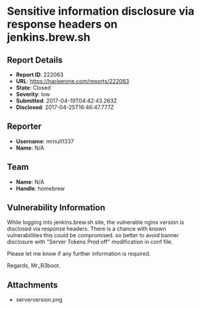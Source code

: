 # Sensitive information disclosure via response headers on jenkins.brew.sh

## Report Details
- **Report ID**: 222063
- **URL**: https://hackerone.com/reports/222063
- **State**: Closed
- **Severity**: low
- **Submitted**: 2017-04-19T04:42:43.263Z
- **Disclosed**: 2017-04-25T16:46:47.777Z

## Reporter
- **Username**: mrnull1337
- **Name**: N/A

## Team
- **Name**: N/A
- **Handle**: homebrew

## Vulnerability Information
While logging into jenkins.brew.sh site, the vulnerable nginx version is disclosed via response headers.
There is a chance with known vulnerabilities this could be compromised. so better to avoid banner disclosure with "Server Tokens Prod off" modification in conf file.

Please let me know if any further information is required.

Regards,
Mr_R3boot.

## Attachments
- serverversion.png

